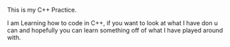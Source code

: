 This is my C++ Practice.

I am Learning how to code in C++, if you want to look at what I have don u can and hopefully you can learn something off of what I have played around with.
